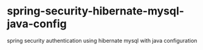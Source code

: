 # spring-security-hibernate-mysql-java-config

spring security authentication using hibernate mysql with java configuration
